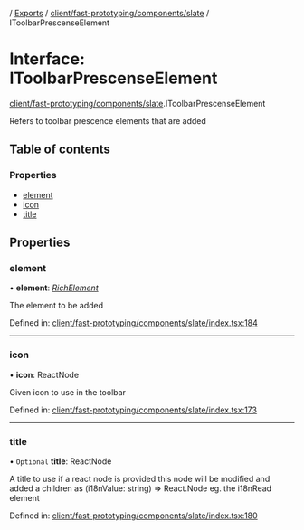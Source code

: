 [](../README.md) / [Exports](../modules.md) / [client/fast-prototyping/components/slate](../modules/client_fast_prototyping_components_slate.md) / IToolbarPrescenseElement

# Interface: IToolbarPrescenseElement

[client/fast-prototyping/components/slate](../modules/client_fast_prototyping_components_slate.md).IToolbarPrescenseElement

Refers to toolbar prescence elements that are added

## Table of contents

### Properties

- [element](client_fast_prototyping_components_slate.itoolbarprescenseelement.md#element)
- [icon](client_fast_prototyping_components_slate.itoolbarprescenseelement.md#icon)
- [title](client_fast_prototyping_components_slate.itoolbarprescenseelement.md#title)

## Properties

### element

• **element**: [*RichElement*](../modules/client_internal_text_serializer.md#richelement)

The element to be added

Defined in: [client/fast-prototyping/components/slate/index.tsx:184](https://github.com/onzag/itemize/blob/55e63f2c/client/fast-prototyping/components/slate/index.tsx#L184)

___

### icon

• **icon**: ReactNode

Given icon to use in the toolbar

Defined in: [client/fast-prototyping/components/slate/index.tsx:173](https://github.com/onzag/itemize/blob/55e63f2c/client/fast-prototyping/components/slate/index.tsx#L173)

___

### title

• `Optional` **title**: ReactNode

A title to use
if a react node is provided this node will be modified
and added a children as (i18nValue: string) => React.Node
eg. the i18nRead element

Defined in: [client/fast-prototyping/components/slate/index.tsx:180](https://github.com/onzag/itemize/blob/55e63f2c/client/fast-prototyping/components/slate/index.tsx#L180)
